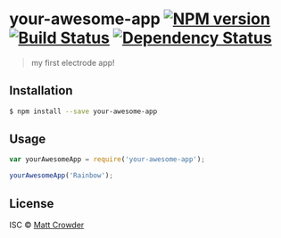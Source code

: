 # your-awesome-app [![NPM version][npm-image]][npm-url] [![Build Status][travis-image]][travis-url] [![Dependency Status][daviddm-image]][daviddm-url]
> my first electrode app!

## Installation

```sh
$ npm install --save your-awesome-app
```

## Usage

```js
var yourAwesomeApp = require('your-awesome-app');

yourAwesomeApp('Rainbow');
```
## License

ISC © [Matt Crowder]()


[npm-image]: https://badge.fury.io/js/your-awesome-app.svg
[npm-url]: https://npmjs.org/package/your-awesome-app
[travis-image]: https://travis-ci.org//your-awesome-app.svg?branch=master
[travis-url]: https://travis-ci.org//your-awesome-app
[daviddm-image]: https://david-dm.org//your-awesome-app.svg?theme=shields.io
[daviddm-url]: https://david-dm.org//your-awesome-app
